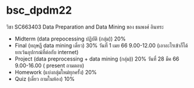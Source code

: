 # bsc_dpdm22
วิชา SC663403 Data Preparation and Data Mining  ของ ธนพงศ์ อินทระ 

- Midterm (data prepocessing ปฏิบัติ (กลุ่ม))   20%
- Final  (ทฤษฎี data mining เดี่ยว)  30%  วันที่ 1 เมย 66 9.00-12.00 (เอาอะไรเข้าก็ได้ ยกเว้นอุปกรณ์ที่ต่อกับ internet)
- Project  (data preprocessing + data mining (กลุ่ม))  20%    วันที่ 28 มีค 66 9.00-16.00 ( present ถามตอบ)
- Homework  (แบ่งกลุ่มใหม่ทุกครั้ง) 20%
- Quiz  (เดี่ยว ถามในห้อง) 10%
